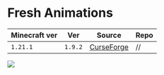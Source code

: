 # Fresh Animations

| Minecraft ver | Ver     | Source                                                                            | Repo |
| ------------- | ------- | --------------------------------------------------------------------------------- | ---- |
| `1.21.1`      | `1.9.2` | [CurseForge](https://www.curseforge.com/minecraft/texture-packs/fresh-animations) | //   |

![](https://media.forgecdn.net/attachments/812/419/fa1.png)